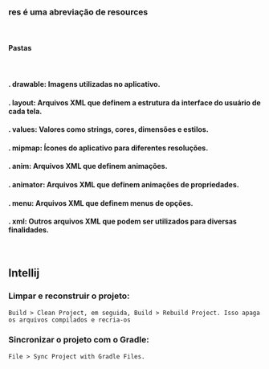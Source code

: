 ### res é uma abreviação de resources
<br>

#### Pastas
<br>

#### . drawable: Imagens utilizadas no aplicativo.
#### . layout: Arquivos XML que definem a estrutura da interface do usuário de cada tela.
#### . values: Valores como strings, cores, dimensões e estilos.
#### . mipmap: Ícones do aplicativo para diferentes resoluções.
#### . anim: Arquivos XML que definem animações.
#### . animator: Arquivos XML que definem animações de propriedades.
#### . menu: Arquivos XML que definem menus de opções.
#### . xml: Outros arquivos XML que podem ser utilizados para diversas finalidades.
<br>

## Intellij 
### Limpar e reconstruir o projeto:
`Build > Clean Project, em seguida, Build > Rebuild Project. Isso apaga os arquivos compilados e recria-os`

### Sincronizar o projeto com o Gradle:
`File > Sync Project with Gradle Files.`